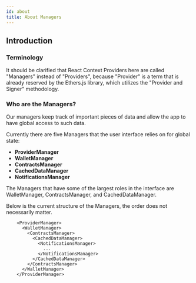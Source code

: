 ```yaml
---
id: about
title: About Managers
---
```


## Introduction

### Terminology

It should be clarified that React Context Providers here are called "Managers" instead of "Providers", because "Provider" is a term that is already reserved by the Ethers.js library, which utilizes the "Provider and Signer" methodology.

### Who are the Managers?

Our managers keep track of important pieces of data and allow the app to have global access to such data.

Currently there are five Managers that the user interface relies on for global state: 
- **ProviderManager**
- **WalletManager**
- **ContractsManager**
- **CachedDataManager**
- **NotificationsManager**

The Managers that have some of the largest roles in the interface are WalletManager, ContractsManager, and CachedDataManager.

Below is the current structure of the Managers, the order does not necessarily matter.

        <ProviderManager>             
          <WalletManager>             
            <ContractsManager>        
              <CachedDataManager>     
                <NotificationsManager>
                  ...
                </NotificationsManager>
              </CachedDataManager>
            </ContractsManager>
          </WalletManager>
        </ProviderManager>

